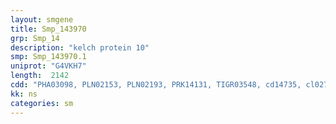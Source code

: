 ```yaml
---
layout: smgene
title: Smp_143970
grp: Smp_14
description: "kelch protein 10"
smp: Smp_143970.1
uniprot: "G4VKH7"
length:  2142
cdd: "PHA03098, PLN02153, PLN02193, PRK14131, TIGR03548, cd14735, cl02701, cl06652, pfam01344, pfam07707, smart00612, smart00875"
kk: ns
categories: sm
---
```

